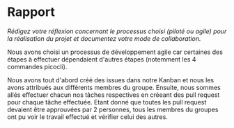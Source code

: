 # Rapport

*Rédigez votre réflexion concernant le processus choisi (piloté ou agile) pour la réalisation du projet et documentez votre mode de collaboration.*

Nous avons choisi un processus de développement agile car certaines des étapes à effectuer dépendaient d'autres étapes (notemment les 4 commandes picocli). 

Nous avons tout d'abord créé des issues dans notre Kanban et nous les avons attribués aux différents membres du groupe. Ensuite, nous sommes allés effectuer chacun nos tâches respectives en créeant des pull request pour chaque tâche effectuée. Etant donné que toutes les pull request devaient être approuvées par 2 personnes, tous les membres du groupes ont pu voir le travail effectué et vérifier celui des autres.